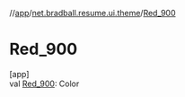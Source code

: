 //[app](../../index.md)/[net.bradball.resume.ui.theme](index.md)/[Red_900](-red_900.md)

# Red_900

[app]\
val [Red_900](-red_900.md): Color
